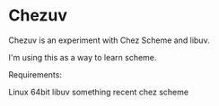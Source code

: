 # Chezuv

Chezuv is an experiment with Chez Scheme and libuv.

I'm using this as a way to learn scheme.

Requirements:

Linux 64bit
libuv something recent
chez scheme 

